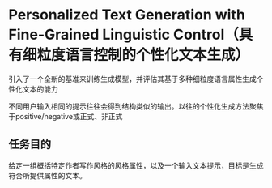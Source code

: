 # Personalized Text Generation with Fine-Grained Linguistic Control（具有细粒度语言控制的个性化文本生成）

引入了一个全新的基准来训练生成模型，并评估其基于多种细粒度语言属性生成个性化文本的能力

不同用户输入相同的提示往往会得到结构类似的输出。以往的个性化生成方法聚焦于positive/negative或正式、非正式

## 任务目的

给定一组概括特定作者写作风格的风格属性，以及一个输入文本提示，目标是生成符合所提供属性的文本。
